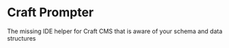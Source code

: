 # Craft Prompter 

The missing IDE helper for Craft CMS that is aware of your schema and data structures
